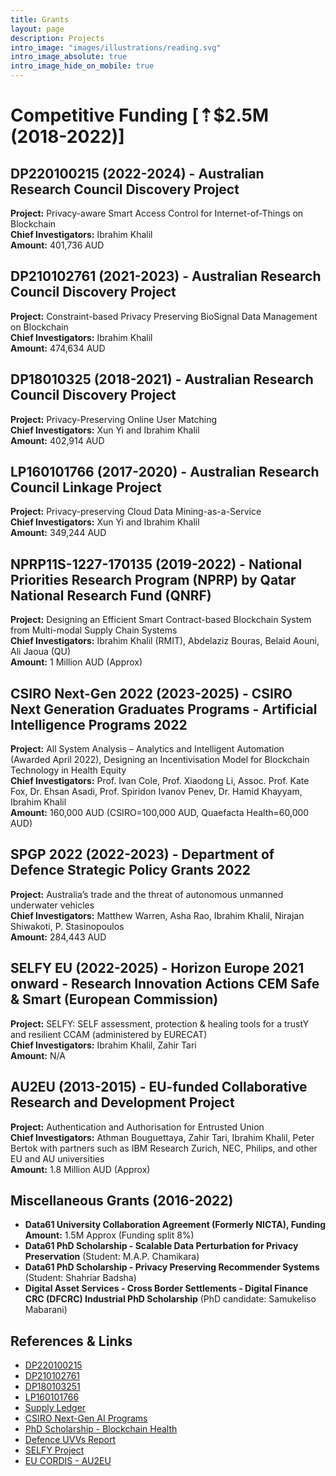 ```yaml
---
title: Grants
layout: page
description: Projects
intro_image: "images/illustrations/reading.svg"
intro_image_absolute: true
intro_image_hide_on_mobile: true
---
```


# Competitive Funding [⇡$2.5M (2018-2022)]

## DP220100215 (2022-2024) - Australian Research Council Discovery Project  
**Project:** Privacy-aware Smart Access Control for Internet-of-Things on Blockchain  
**Chief Investigators:** Ibrahim Khalil  
**Amount:** 401,736 AUD  

## DP210102761 (2021-2023) - Australian Research Council Discovery Project  
**Project:** Constraint-based Privacy Preserving BioSignal Data Management on Blockchain  
**Chief Investigators:** Ibrahim Khalil  
**Amount:** 474,634 AUD  

## DP18010325 (2018-2021) - Australian Research Council Discovery Project  
**Project:** Privacy-Preserving Online User Matching  
**Chief Investigators:** Xun Yi and Ibrahim Khalil  
**Amount:** 402,914 AUD  

## LP160101766 (2017-2020) - Australian Research Council Linkage Project  
**Project:** Privacy-preserving Cloud Data Mining-as-a-Service  
**Chief Investigators:** Xun Yi and Ibrahim Khalil  
**Amount:** 349,244 AUD  

## NPRP11S-1227-170135 (2019-2022) - National Priorities Research Program (NPRP) by Qatar National Research Fund (QNRF)  
**Project:** Designing an Efficient Smart Contract-based Blockchain System from Multi-modal Supply Chain Systems  
**Chief Investigators:** Ibrahim Khalil (RMIT), Abdelaziz Bouras, Belaid Aouni, Ali Jaoua (QU)  
**Amount:** 1 Million AUD (Approx)  

## CSIRO Next-Gen 2022 (2023-2025) - CSIRO Next Generation Graduates Programs - Artificial Intelligence Programs 2022  
**Project:** All System Analysis – Analytics and Intelligent Automation (Awarded April 2022), Designing an Incentivisation Model for Blockchain Technology in Health Equity  
**Chief Investigators:** Prof. Ivan Cole, Prof. Xiaodong Li, Assoc. Prof. Kate Fox, Dr. Ehsan Asadi, Prof. Spiridon Ivanov Penev, Dr. Hamid Khayyam, Ibrahim Khalil  
**Amount:** 160,000 AUD (CSIRO=100,000 AUD, Quaefacta Health=60,000 AUD)  

## SPGP 2022 (2022-2023) - Department of Defence Strategic Policy Grants 2022  
**Project:** Australia’s trade and the threat of autonomous unmanned underwater vehicles  
**Chief Investigators:** Matthew Warren, Asha Rao, Ibrahim Khalil, Nirajan Shiwakoti, P. Stasinopoulos  
**Amount:** 284,443 AUD  

## SELFY EU (2022-2025) - Horizon Europe 2021 onward - Research Innovation Actions CEM Safe & Smart (European Commission)  
**Project:** SELFY: SELF assessment, protection & healing tools for a trustY and resilient CCAM (administered by EURECAT)  
**Chief Investigators:** Ibrahim Khalil, Zahir Tari  
**Amount:** N/A  

## AU2EU (2013-2015) - EU-funded Collaborative Research and Development Project  
**Project:** Authentication and Authorisation for Entrusted Union  
**Chief Investigators:** Athman Bouguettaya, Zahir Tari, Ibrahim Khalil, Peter Bertok with partners such as IBM Research Zurich, NEC, Philips, and other EU and AU universities  
**Amount:** 1.8 Million AUD (Approx)  

## Miscellaneous Grants (2016-2022)  
- **Data61 University Collaboration Agreement (Formerly NICTA), Funding Amount:** 1.5M Approx (Funding split 8%)  
- **Data61 PhD Scholarship - Scalable Data Perturbation for Privacy Preservation** (Student: M.A.P. Chamikara)  
- **Data61 PhD Scholarship - Privacy Preserving Recommender Systems** (Student: Shahriar Badsha)  
- **Digital Asset Services - Cross Border Settlements - Digital Finance CRC (DFCRC) Industrial PhD Scholarship** (PhD candidate: Samukeliso Mabarani)  

## References & Links  
- [DP220100215](https://dataportal.arc.gov.au/NCGP/Web/Grant/Grant/DP220100215)  
- [DP210102761](https://dataportal.arc.gov.au/NCGP/Web/Grant/Grant/DP210102761)  
- [DP180103251](https://dataportal.arc.gov.au/NCGP/Web/Grant/Grant/DP180103251)  
- [LP160101766](https://dataportal.arc.gov.au/NCGP/Web/Grant/Grant/LP160101766)  
- [Supply Ledger](https://www.supplyledger.qa/)  
- [CSIRO Next-Gen AI Programs](https://www.csiro.au/en/work-with-us/funding-programs/funding/Next-Generation-Graduates-Programs/Awarded-programs/AI-programs#automation)  
- [PhD Scholarship - Blockchain Health](https://www.rmit.edu.au/students/careers-opportunities/scholarships/research/phd-rmit-csiro-incentivisation-model-blockchain-health)  
- [Defence UVVs Report](https://www.rmit.edu.au/content/dam/rmit/au/en/research/networks-centres-groups/centre-for-cyber-security/defence-uvvs-report.pdf)  
- [SELFY Project](https://selfy-project.eu/)  
- [EU CORDIS - AU2EU](https://cordis.europa.eu/project/id/611659)  

